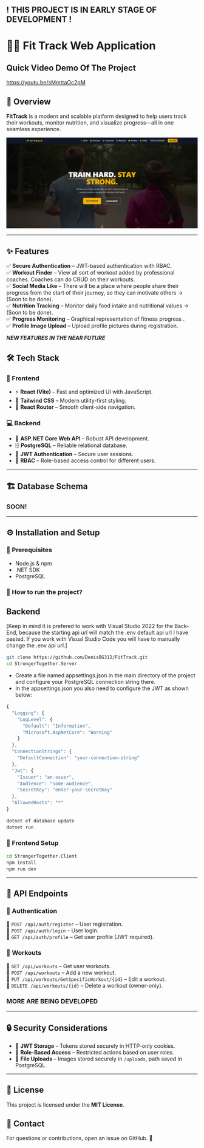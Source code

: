 ## ! THIS PROJECT IS IN EARLY STAGE OF DEVELOPMENT !

# 🏋️‍♂️ Fit Track Web Application

## Quick Video Demo Of The Project
https://youtu.be/sMmttaOc2pM

## 🚀 Overview
**FitTrack** is a modern and scalable platform designed to help users track their workouts, monitor nutrition, and visualize progress—all in one seamless experience.

![App Overview](https://github.com/DenisBG312/FitTrack/blob/main/Project-Images/Home.png)

---
## ✨ Features
✅ **Secure Authentication** – JWT-based authentication with RBAC.  
✅ **Workout Finder** – View all sort of workout added by professional coaches. Coaches can do CRUD on their workouts.  
✅ **Social Media Like** – There will be a place where people share their progress from the start of their journey, so they can motivate others -> (Soon to be done).  
✅ **Nutrition Tracking** – Monitor daily food intake and nutritional values -> (Soon to be done).  
✅ **Progress Monitoring** – Graphical representation of fitness progress .  
✅ **Profile Image Upload** – Upload profile pictures during registration.  

***NEW FEATURES IN THE NEAR FUTURE***

## 🛠 Tech Stack
### 🎨 Frontend
- ⚡ **React (Vite)** – Fast and optimized UI with JavaScript.
- 🎨 **Tailwind CSS** – Modern utility-first styling.
- 🔄 **React Router** – Smooth client-side navigation.

### 💻 Backend
- 🚀 **ASP.NET Core Web API** – Robust API development.
- 🗄 **PostgreSQL** – Reliable relational database.
- 🔐 **JWT Authentication** – Secure user sessions.
- 👤 **RBAC** – Role-based access control for different users.

---
## 🏗 Database Schema

### SOON!

---
## ⚙️ Installation and Setup
### 📌 Prerequisites
- Node.js & npm
- .NET SDK
- PostgreSQL

### 🔧 How to run the project?
## Backend
[Keep in mind it is prefered to work with Visual Studio 2022 for the Back-End, because the starting api url will match the .env default api url I have pasted. If you work with Visual Studio Code you will have to manually change the .env api url.]

```sh
git clone https://github.com/DenisBG312/FitTrack.git
cd StrongerTogether.Server
```
* Create a file named appsettings.json in the main directory of the project and configure your PostgreSQL connection string there.
* In the appsettings.json you also need to configure the JWT as shown below:
  
```javascript
{
  "Logging": {
    "LogLevel": {
      "Default": "Information",
      "Microsoft.AspNetCore": "Warning"
    }
  },
  "ConnectionStrings": {
    "DefaultConnection": "your-connection-string"
  },
  "Jwt": {
    "Issuer": "an-ssuer",
    "Audience": "some-audience",
    "SecretKey": "enter-your-secretKey"
  },
  "AllowedHosts": "*"
}
```

```sh
dotnet ef database update
dotnet run
```

### 🎨 Frontend Setup
```sh
cd StrongerTogether.Client
npm install
npm run dev
```

---
## 🔌 API Endpoints
### 🔑 Authentication
🔹 `POST /api/auth/register` – User registration.  
🔹 `POST /api/auth/login` – User login.  
🔹 `GET /api/auth/profile` – Get user profile (JWT required).  

### 💪 Workouts
🔹 `GET /api/workouts` – Get user workouts.  
🔹 `POST /api/workouts` – Add a new workout.  
🔹 `PUT /api/workouts/GetSpecificWorkout/{id}` – Edit a workout.  
🔹 `DELETE /api/workouts/{id}` – Delete a workout (owner-only).  

### MORE ARE BEING DEVELOPED

---
## 🔒 Security Considerations
- 🔹 **JWT Storage** – Tokens stored securely in HTTP-only cookies.
- 🔹 **Role-Based Access** – Restricted actions based on user roles.
- 🔹 **File Uploads** – Images stored securely in `/uploads`, path saved in PostgreSQL.

---
## 📜 License
This project is licensed under the **MIT License**.

## 📩 Contact
For questions or contributions, open an issue on GitHub. 🚀


